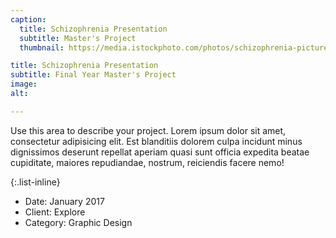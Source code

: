 ```yaml
---
caption:
  title: Schizophrenia Presentation
  subtitle: Master's Project
  thumbnail: https://media.istockphoto.com/photos/schizophrenia-picture-id1026217796?k=20&m=1026217796&s=612x612&w=0&h=qOsJeGvpey1CIb_2hA-DczmklR3V3FGAAHBZfERo99c=

title: Schizophrenia Presentation
subtitle: Final Year Master's Project
image: 
alt: 

---
```


Use this area to describe your project. Lorem ipsum dolor sit amet, consectetur adipisicing elit. Est blanditiis dolorem culpa incidunt minus dignissimos deserunt repellat aperiam quasi sunt officia expedita beatae cupiditate, maiores repudiandae, nostrum, reiciendis facere nemo!

{:.list-inline}

- Date: January 2017
- Client: Explore
- Category: Graphic Design
